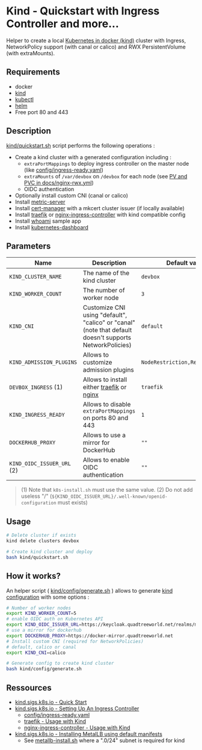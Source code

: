 # Kind - Quickstart with Ingress Controller and more...

Helper to create a local [Kubernetes in docker (kind)](https://kind.sigs.k8s.io/) cluster with Ingress, NetworkPolicy support (with canal or calico) and RWX PersistentVolume (with extraMounts).

## Requirements

* docker
* [kind](https://kind.sigs.k8s.io/docs/user/quick-start/)
* [kubectl](https://kubernetes.io/docs/tasks/tools/#kubectl)
* [helm](https://helm.sh/docs/intro/install/)
* Free port 80 and 443

## Description

[kind/quickstart.sh](quickstart.sh) script performs the following operations :

* Create a kind cluster with a generated configuration including :
  * `extraPortMappings` to deploy ingress controller on the master node (like [config/ingress-ready.yaml](config/ingress-ready.yaml))
  * `extraMounts` of `/var/devbox` on `/devbox` for each node (see [PV and PVC in docs/nginx-rwx.yml](docs/nginx-rwx.yml))
  * OIDC authentication
* Optionally install custom CNI (canal or calico)
* Install [metric-server](kind/metric-server/kustomization.yaml)
* Install [cert-manager](../cert-manager/README.md) with a mkcert cluster issuer (if locally available)
* Install [traefik](../traefik/README.md#usage-with-kind) or [nginx-ingress-controller](../nginx-ingress-controller/README.md#usage-with-kind) with kind compatible config
* Install [whoami](../whoami/README.md#usage-with-kubernetes) sample app
* Install [kubernetes-dashboard](../kubernetes-dashboard/README.md#usage-with-kubernetes)

## Parameters

| Name                       | Description                                                                                                | Default value                   |
| -------------------------- | ---------------------------------------------------------------------------------------------------------- | ------------------------------- |
| `KIND_CLUSTER_NAME`        | The name of the kind cluster                                                                               | `devbox`                        |
| `KIND_WORKER_COUNT`        | The number of worker node                                                                                  | `3`                             |
| `KIND_CNI`                 | Customize CNI using "default", "calico" or "canal" (note that default doesn't supports NetworkPolicies)    | `default`                       |
| `KIND_ADMISSION_PLUGINS`   | Allows to customize admission plugins                                                                      | `NodeRestriction,ResourceQuota` |
| `DEVBOX_INGRESS` (1)       | Allows to install either [traefik](../traefik/README.md) or [nginx](../nginx-ingress-controller/README.md) | `traefik`                       |
| `KIND_INGRESS_READY`       | Allows to disable `extraPortMappings` on ports 80 and 443                                                  | `1`                             |
| `DOCKERHUB_PROXY`          | Allows to use a mirror for DockerHub                                                                       | `""`                            |
| `KIND_OIDC_ISSUER_URL` (2) | Allows to enable OIDC authentication                                                                       | `""`                            |

> (1) Note that `k8s-install.sh` must use the same value.
> (2) Do not add useless "/" (`${KIND_OIDC_ISSUER_URL}/.well-known/openid-configuration` must exists)

## Usage

```bash
# Delete cluster if exists
kind delete clusters devbox

# Create kind cluster and deploy
bash kind/quickstart.sh
```

## How it works?

An helper script ( [kind/config/generate.sh](config/generate.sh) ) allows to generate [kind configuration](https://kind.sigs.k8s.io/docs/user/configuration/) with some options :

```bash
# Number of worker nodes
export KIND_WORKER_COUNT=5
# enable OIDC auth on Kubernetes API 
export KIND_OIDC_ISSUER_URL=https://keycloak.quadtreeworld.net/realms/master
# use a mirror for dockerhub
export DOCKERHUB_PROXY=https://docker-mirror.quadtreeworld.net
# Install custom CNI (required for NetworkPolicies)
# default, calico or canal
export KIND_CNI=calico

# Generate config to create kind cluster
bash kind/config/generate.sh
```


## Ressources

* [kind.sigs.k8s.io - Quick Start](https://kind.sigs.k8s.io/docs/user/quick-start/)
* [kind.sigs.k8s.io - Setting Up An Ingress Controller](https://kind.sigs.k8s.io/docs/user/ingress/#setting-up-an-ingress-controller)
    * [config/ingress-ready.yaml](config/ingress-ready.yaml)
    * [traefik - Usage with Kind](../traefik/README.md#usage-with-kind)
    * [nginx-ingress-controller - Usage with Kind](../nginx-ingress-controller/README.md#usage-with-kind)
* [kind.sigs.k8s.io - Installing MetalLB using default manifests](https://kind.sigs.k8s.io/docs/user/loadbalancer/#installing-metallb-using-default-manifests)
  * See [metallb-install.sh](metallb-install.sh) where a ".0/24" subnet is required for kind
